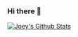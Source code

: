 ### Hi there 👋

<!--
**joeyabouharb/joeyabouharb** is a ✨ _special_ ✨ repository because its `README.md` (this file) appears on your GitHub profile.

Here are some ideas to get you started:

- 🔭 I’m currently working on ...
- 🌱 I’m currently learning ...
- 👯 I’m looking to collaborate on ...
- 🤔 I’m looking for help with ...
- 💬 Ask me about ...
- 📫 How to reach me: ...
- 😄 Pronouns: ...
- ⚡ Fun fact: ...
-->
[![Joey's Github Stats](https://github-readme-stats.vercel.app/api?username=anuraghazra)](https://github.com/anuraghazra/github-readme-stats)
